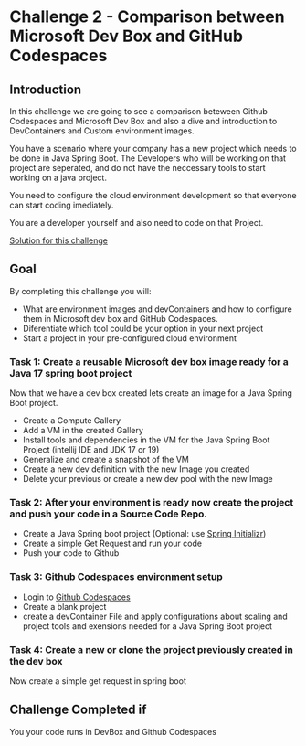# Challenge 2 - Comparison between Microsoft Dev Box and GitHub Codespaces

## Introduction

In this challenge we are going to see a comparison beteween Github Codespaces and Microsoft Dev Box and also a dive and introduction to DevContainers and Custom environment images. 


You have a scenario where your company has a new project which needs to be done in Java Spring Boot. The Developers who will be working on that project
are seperated, and do not have the neccessary tools to start working on a java project. 

You need to configure the cloud environment development so that everyone can start coding imediately.

You are a developer yourself and also need to code on that Project.

[Solution for this challenge](../solutionguide/02-Comparison-between-Microsoft-Dev-Box-and-Github-Codespaces-Solution.md)

## Goal 

By completing this challenge you will: 

- What are environment images and devContainers and how to configure them in Microsoft dev box and GitHub Codespaces.
- Diferentiate which tool could be your option in your next project
- Start a project in your pre-configured cloud environment


### Task 1: Create a reusable Microsoft dev box image ready for a Java 17 spring boot project

Now that we have a dev box created lets create an image for a Java Spring Boot project.

- Create a Compute Gallery
- Add a VM in the created Gallery
- Install tools and dependencies in the VM for the Java Spring Boot Project (intellij IDE and JDK 17 or 19)
- Generalize and create a snapshot of the VM
- Create a new dev definition with the new Image you created
- Delete your previous or create a new dev pool with the new Image 

### Task 2: After your environment is ready now create the project and push your code in a Source Code Repo.

- Create a Java Spring boot project (Optional: use [Spring Initializr](https://start.spring.io/))
- Create a simple Get Request and run your code
- Push your code to Github

### Task 3: Github Codespaces environment setup

- Login to [Github Codespaces](https://github.com/features/codespaces)
- Create a blank project
- create a devContainer File and apply configurations about scaling and project tools and exensions needed for a Java Spring Boot project


### Task 4: Create a new or clone the project previously created in the dev box

Now create a simple get request in spring boot

## Challenge Completed if

You your code runs in DevBox and Github Codespaces
